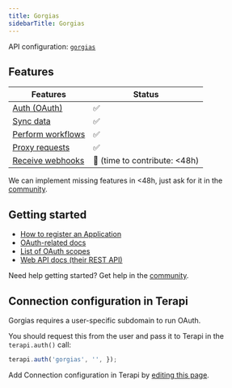 ```yaml
---
title: Gorgias
sidebarTitle: Gorgias
---
```


API configuration: [`gorgias`]()

## Features

| Features | Status |
| - | - |
| [Auth (OAuth)](/integrate/guides/authorize-an-api) | ✅ |
| [Sync data](/integrate/guides/sync-data-from-an-api) | ✅ |
| [Perform workflows](/integrate/guides/perform-workflows-with-an-api) | ✅ |
| [Proxy requests](/integrate/guides/proxy-requests-to-an-api) | ✅ |
| [Receive webhooks](/integrate/guides/receive-webhooks-from-an-api) | 🚫 (time to contribute: &lt;48h) |

We can implement missing features in &lt;48h, just ask for it in the [community]().

## Getting started

-   [How to register an Application](https://developers.gorgias.com/docs/1-register-on-developer-portal)
-   [OAuth-related docs](https://developers.gorgias.com/docs/oauth2-authentication-for-creating-apps-with-gorgias)
-   [List of OAuth scopes](https://developers.gorgias.com/docs/oauth2-scopes)
-   [Web API docs (their REST API)](https://developers.gorgias.com/reference/introduction)

Need help getting started? Get help in the [community]().

## Connection configuration in Terapi

Gorgias requires a user-specific subdomain to run OAuth.

You should request this from the user and pass it to Terapi in the `terapi.auth()` call:

```js
terapi.auth('gorgias', '', });
```

Add Connection configuration in Terapi by [editing this page](/integrate/guides/connect-an-api).
    
